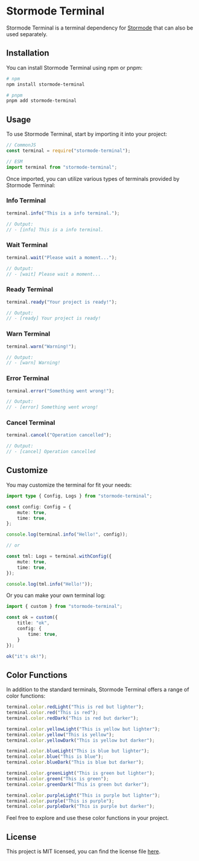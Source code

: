 # Stormode Terminal

Stormode Terminal is a terminal dependency for <a href="https://github.com/stormode/stormode" target="_blank" rel="noreferrer noopener" >Stormode</a> that can also be used separately.

## Installation

You can install Stormode Terminal using npm or pnpm:

```bash
# npm
npm install stormode-terminal

# pnpm
pnpm add stormode-terminal
```

## Usage

To use Stormode Terminal, start by importing it into your project:

```javascript
// CommonJS
const terminal = require("stormode-terminal");

// ESM
import terminal from "stormode-terminal";
```

Once imported, you can utilize various types of terminals provided by Stormode Terminal:

### Info Terminal

```javascript
terminal.info("This is a info terminal.");

// Output:
// - [info] This is a info terminal.
```

### Wait Terminal

```javascript
terminal.wait("Please wait a moment...");

// Output:
// - [wait] Please wait a moment...
```

### Ready Terminal

```javascript
terminal.ready("Your project is ready!");

// Output:
// - [ready] Your project is ready!
```

### Warn Terminal

```javascript
terminal.warn("Warning!");

// Output:
// - [warn] Warning!
```

### Error Terminal

```javascript
terminal.error("Something went wrong!");

// Output:
// - [error] Something went wrong!
```

### Cancel Terminal

```javascript
terminal.cancel("Operation cancelled");

// Output:
// - [cancel] Operation cancelled
```

## Customize

You may customize the terminal for fit your needs:

```typescript
import type { Config, Logs } from "stormode-terminal";

const config: Config = {
    mute: true,
    time: true,
};

console.log(terminal.info("Hello!", config));

// or

const tml: Logs = terminal.withConfig({
    mute: true,
    time: true,
});

console.log(tml.info("Hello!"));
```

Or you can make your own terminal log:

```typescript
import { custom } from "stormode-terminal";

const ok = custom({
    title: "ok",
    config: {
        time: true,
    }
});

ok("it's ok!");
```

## Color Functions

In addition to the standard terminals, Stormode Terminal offers a range of color functions:

```javascript
terminal.color.redLight("This is red but lighter");
terminal.color.red("This is red");
terminal.color.redDark("This is red but darker");

terminal.color.yellowLight("This is yellow but lighter");
terminal.color.yellow("This is yellow");
terminal.color.yellowDark("This is yellow but darker");

terminal.color.blueLight("This is blue but lighter");
terminal.color.blue("This is blue");
terminal.color.blueDark("This is blue but darker");

terminal.color.greenLight("This is green but lighter");
terminal.color.green("This is green");
terminal.color.greenDark("This is green but darker");

terminal.color.purpleLight("This is purple but lighter");
terminal.color.purple("This is purple");
terminal.color.purpleDark("This is purple but darker");
```

Feel free to explore and use these color functions in your project.

## License

This project is MIT licensed, you can find the license file <a href="https://github.com/stormode/stormode/blob/main/LICENSE" target="_blank" rel="noreferrer noopener" >here</a>.
